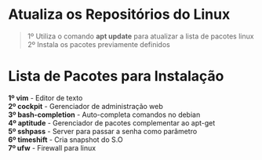 # Atualiza os Repositórios do Linux

>1º Utiliza o comando **apt update** para atualizar a lista de pacotes linux \
>2º Instala os pacotes previamente definidos

# Lista de Pacotes para Instalação 

**1º vim** - Editor de texto \
**2º cockpit** - Gerenciador de administração web \
**3º bash-completion** - Auto-completa comandos no debian \
**4º aptitude** - Gerenciador de pacotes complementar ao apt-get \
**5º sshpass** - Server para passar a senha como parâmetro \
**6º timeshift** - Cria snapshot do S.O \
**7º ufw** - Firewall para linux 
